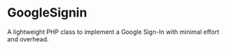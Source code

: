 # GoogleSignin
A lightweight PHP class to implement a Google Sign-In with minimal effort and overhead.
